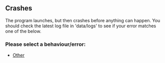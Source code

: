 ## Crashes
The program launches, but then crashes before anything can happen. You should check the latest log file in 'data/logs' to see if your error matches one of the below.
### Please select a behaviour/error:
- [Other](report-new.md)
